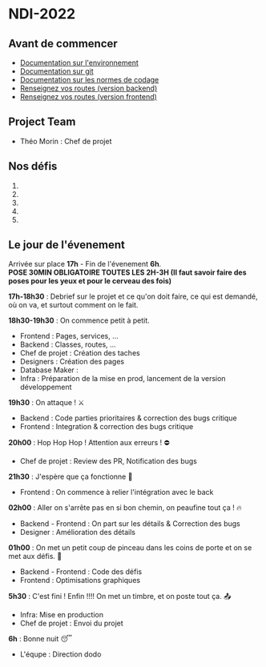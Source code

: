 # NDI-2022

## Avant de commencer
- [Documentation sur l'environnement](documentation/env.md)
- [Documentation sur git](documentation/git.md)
- [Documentation sur les normes de codage](documentation/code.md)
- [Renseignez vos routes (version backend)](documentation/routes/backend.md)
- [Renseignez vos routes (version frontend)](documentation/routes/backend.md)

## Project Team
- Théo Morin : Chef de projet

## Nos défis
1)
2)
3)
4)
5)

## Le jour de l'évenement
Arrivée sur place **17h** - Fin de l'évenement **6h**.  
**POSE 30MIN OBLIGATOIRE TOUTES LES 2H-3H (Il faut savoir faire des poses pour les yeux et pour le cerveau des fois)**

**17h-18h30** : Debrief sur le projet et ce qu'on doit faire, ce qui est demandé, où on va, et surtout comment on le fait.  

**18h30-19h30** : On commence petit à petit.
- Frontend : Pages, services, ...
- Backend : Classes, routes, ...
- Chef de projet : Création des taches
- Designers : Création des pages
- Database Maker : 
- Infra : Préparation de la mise en prod, lancement de la version développement

**19h30** : On attaque ! ⚔️
- Backend : Code parties prioritaires & correction des bugs critique
- Frontend : Integration & correction des bugs critique

**20h00** : Hop Hop Hop ! Attention aux erreurs ! ⛔️
- Chef de projet : Review des PR, Notification des bugs

**21h30** : J'espère que ça fonctionne 🥶
- Frontend : On commence à relier l'intégration avec le back

**02h00** : Aller on s'arrête pas en si bon chemin, on peaufine tout ça ! 🔥
- Backend - Frontend : On part sur les détails & Correction des bugs
- Designer : Amélioration des détails

**01h00** : On met un petit coup de pinceau dans les coins de porte et on se met aux défis. 🧹
- Backend - Frontend : Code des défis
- Frontend : Optimisations graphiques

**5h30** : C'est fini ! Enfin !!!! On met un timbre, et on poste tout ça. 📤
- Infra: Mise en production
- Chef de projet : Envoi du projet

**6h** : Bonne nuit 😴
- L'équpe : Direction dodo

